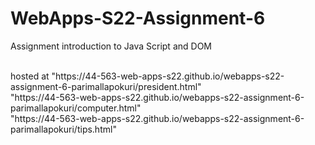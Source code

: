 # WebApps-S22-Assignment-6
Assignment introduction to Java Script and DOM

<br>
hosted at "https://44-563-web-apps-s22.github.io/webapps-s22-assignment-6-parimallapokuri/president.html"
<br>
"https://44-563-web-apps-s22.github.io/webapps-s22-assignment-6-parimallapokuri/computer.html"
<br>
"https://44-563-web-apps-s22.github.io/webapps-s22-assignment-6-parimallapokuri/tips.html"
